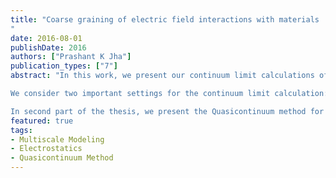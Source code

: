 ```yaml
---
title: "Coarse graining of electric field interactions with materials
"
date: 2016-08-01
publishDate: 2016
authors: ["Prashant K Jha"]
publication_types: ["7"]
abstract: "In this work, we present our continuum limit calculations of electrical interactions in ionic crystals and dielectrics. Continuum limit calculations serve two main purposes. First, they give an idea of how the macroscopic behavior of the material is related to the interactions at the atomistic scale. Second, they help in developing a multiscale numerical method, where the goal is to model the material both at the scale of atoms and at the macroscale.

We consider two important settings for the continuum limit calculation: nanorod- like materials, where the thickness of a material in the lateral direction is of the order of the atomic spacing, and the materials, where atoms are randomly fluctuating due to the thermal energy. Our calculations, for the nanorod-like materials, show that the electrostatics energy are not long-range in continuum limit. We also consider the discrete system of dipole moments along the straight line and along the helix. We then compute the limit of the energy as the separation between the dipole moments tends to zero. The energy, in the continuum limit, is short-range in nature. This agrees with the calculations of [Gioia and James, 1997] for the magnetic thin films. We consider the system of atoms which are fluctuating due to thermal energy. We model the charge density field as a random field and compute the continuum limit of the electrostatics energy.

In second part of the thesis, we present the Quasicontinuum method for the electro- mechanical deformation of the material at a finite temperature. There are two difficulties associated with this: one is the calculation of the phase average, and, second is the long-range interactions of the charged atoms. We use max-ent method presented in [Kulkarni et al., 2008] to formulate the problem as a minimization problem with respect to the atomic position and the atomic momenta. For the electrical interactions in the multi- scale method, we use the continuum limit of the energy for the random charge density field. We have modified the existing Quasicotninuum code, see [Marshall and Dayal, 2013], to implement the multiscale method. The code is an further extension of the code written by Jason Marshall [Marshall and Dayal, 2013]."
featured: true
tags:
- Multiscale Modeling
- Electrostatics
- Quasicontinuum Method
---
```

